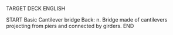 TARGET DECK
ENGLISH

START
Basic
Cantilever bridge
Back: n. Bridge made of cantilevers projecting from piers and connected by girders.
END
